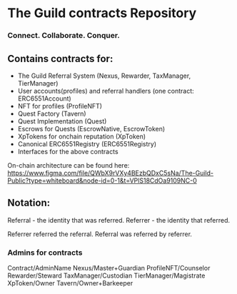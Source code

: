 # The Guild contracts Repository

### Connect. Collaborate. Conquer.

## Contains contracts for:
- The Guild Referral System (Nexus, Rewarder, TaxManager, TierManager)
- User accounts(profiles) and referral handlers (one contract: ERC6551Account)
- NFT for profiles (ProfileNFT)
- Quest Factory (Tavern)
- Quest Implementation (Quest)
- Escrows for Quests (EscrowNative, EscrowToken)
- XpTokens for onchain reputation (XpToken)
- Canonical ERC6551Registry (ERC6551Registry)
- Interfaces for the above contracts

On-chain architecture can be found here:
https://www.figma.com/file/QWbX9rVXy4BEzbQDxC5sNa/The-Guild-Public?type=whiteboard&node-id=0-1&t=VPlS18CdOa9109NC-0

## Notation:

Referral - the identity that was referred.
Referrer - the identity that referred. 

Referrer referred the referral.
Referral was referred by referrer. 

### Admins for contracts
Contract/AdminName
Nexus/Master+Guardian
ProfileNFT/Counselor
Rewarder/Steward
TaxManager/Custodian
TierManager/Magistrate
XpToken/Owner
Tavern/Owner+Barkeeper



